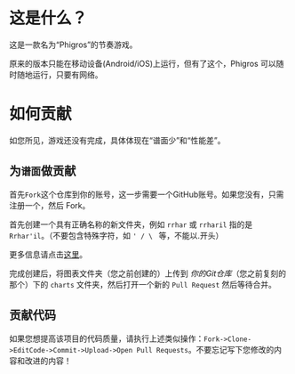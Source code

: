 # 这是什么？
这是一款名为“Phigros”的节奏游戏。

原来的版本只能在移动设备(Android/iOS)上运行，但有了这个，Phigros 可以随时随地运行，只要有网络。

# 如何贡献
如您所见，游戏还没有完成，具体体现在“谱面少”和“性能差”。
## 为`谱面`做贡献

首先`Fork`这个仓库到你的账号，这一步需要一个GitHub账号。如果您没有，只需注册一个，然后 Fork。

首先创建一个具有正确名称的新文件夹，例如 `rrhar` 或 `rrharil` 指的是 `Rrhar'il`。（不要包含特殊字符，如 `' / \ ` 等，不能以.开头）

更多信息请点击[这里](./charts/How-To-Contribute.MD)。

完成创建后，将图表文件夹（您之前创建的）上传到 *你的Git仓库*（您之前复刻的那个）下的 `charts` 文件夹，然后打开一个新的 `Pull Request` 然后等待合并。

## 贡献代码

如果您想提高该项目的代码质量，请执行上述类似操作：`Fork->Clone->EditCode->Commit->Upload->Open Pull Requests`。不要忘记写下您修改的内容和改进的内容！
